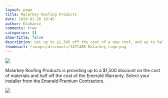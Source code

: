 ```yaml
---
layout: page
title: Malarkey Roofing Products
date: 2020-01-26 18:45
author: Klahanie
comments: true
categories: []
show-title: false
description: Get up to $1,500 off the cost of a new roof, and up to half off the cost of the Emerald warranty. 
thumbnail: /images/discounts/1471486-Malarkey_Logo.png
---
```

<img src="{{site.url}}/images/discounts/1471486-Malarkey_Logo.png" class="img-fluid">

Malarkey Roofing Products is providing up to a $1,500 discount on the cost of materials and half off the cost of the Emerald Warranty. Select your installer from the Emerald Premium Contractors. 

<img src="{{site.url}}/images/discounts/PROOF-noBLEEDS_Malarkey__HalfPageAd__HOA-Mag.png" class="img-fluid">

